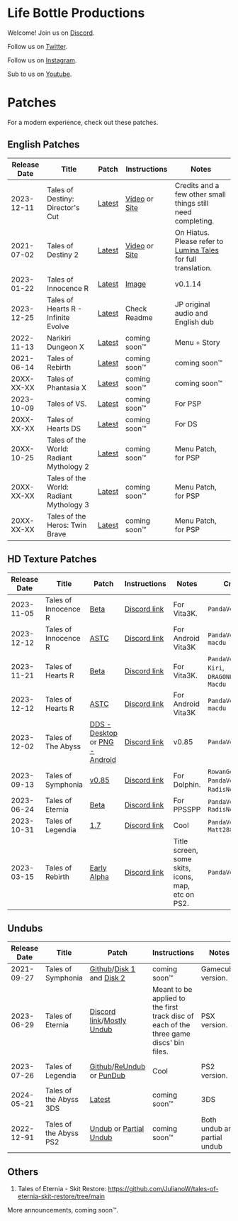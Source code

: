 <!--

Instructions to Edit this site:
1. Download NPM: https://nodejs.org/en/download/
2. Clone this repository: git clone https://github.com/lifebottle/lifebottle.github.io.git
3. Go to the root of this repository in your favorite terminal
4. Update npm if needed: npm install -g npm@9.1.2
5. Install docsify: npm i docsify-cli -g
6. If this is your first time, run this command: docsify init
7. Any time you need to render this site locally: docsify serve

-->

# Life Bottle Productions
Welcome!  Join us on [Discord](https://discord.gg/XTwxPXxAaA).

Follow us on [Twitter](https://x.com/LifeBottleProd).

Follow us on [Instagram](https://www.instagram.com/lifebottleproductions).

Sub to us on [Youtube](https://www.youtube.com/@LifeBottleProd/featured).

# Patches
For a modern experience, check out these patches.

## English Patches

| Release Date | Title | Patch | Instructions | Notes |
| ------------ | ----- | ----- | ------------ | ----- |
| 2023-12-11 | Tales of Destiny: Director's Cut | [Latest](https://github.com/lifebottle/Tales-of-Destiny-DC/releases/latest) | [Video](https://www.youtube.com/watch?v=Kx5pPlKWjQE) or [Site](https://www.lifebottle.org/#/./other/xdelta3/index) | Credits and a few other small things still need completing. |
| 2021-07-02 | Tales of Destiny 2 | [Latest](https://github.com/lifebottle/Tales-of-Destiny-2/releases/latest) | [Video](https://www.youtube.com/watch?v=Kx5pPlKWjQE) or [Site](https://www.lifebottle.org/#/./other/xdelta3/index) | On Hiatus. Please refer to [Lumina Tales](https://luminatales.net/) for full translation. |
| 2023-01-22 | Tales of Innocence R | [Latest](https://github.com/lifebottle/Tales-of-Innocence-R/releases/latest) | [Image](https://cdn.discordapp.com/attachments/857033352137539625/878843458608054322/how_to.png) | v0.1.14 |
| 2023-12-25 | Tales of Hearts R - Infinite Evolve | [Latest](https://github.com/lifebottle/Tales-of-Hearts-R-Infinite-Evolve/releases/latest) | Check Readme | JP original audio and English dub |
| 2022-11-13 | Narikiri Dungeon X | [Latest](https://github.com/lifebottle/Narikiri-Dungeon-X/releases/latest) | coming soon™ | Menu + Story |
| 2021-06-14 | Tales of Rebirth | [Latest](https://github.com/lifebottle/Tales-of-Rebirth/releases/latest) | coming soon™ | coming soon™ |
| 20XX-XX-XX | Tales of Phantasia X | [Latest](https://github.com/lifebottle/Tales-of-Phantasia-X/releases/latest) | coming soon™ | coming soon™ |
| 2023-10-09 | Tales of VS. | [Latest](https://github.com/lifebottle/Tales-of-VS/releases/latest) | coming soon™ | For PSP | 
| 20XX-XX-XX | Tales of Hearts DS | [Latest](https://github.com/lifebottle/Tales-of-Hearts-DS/releases/latest) | coming soon™ | For DS | 
| 20XX-10-25 | Tales of the World: Radiant Mythology 2 | [Latest](https://github.com/lifebottle/Radiant-Mythology-2/releases/latest) | coming soon™ | Menu Patch, for PSP | 
| 20XX-XX-XX | Tales of the World: Radiant Mythology 3 | [Latest](https://github.com/lifebottle/Radiant-Mythology-3/releases/latest) | coming soon™ | Menu Patch, for PSP | 
| 20XX-XX-XX | Tales of the Heros: Twin Brave | [Latest](https://github.com/lifebottle/Twin-Brave/releases/latest) | coming soon™ | Menu Patch, for PSP | 


## HD Texture Patches

| Release Date | Title | Patch | Instructions | Notes | Credits |
| ------------ | ----- | ----- | ---- | ----- | ------ |
| 2023-11-05 | Tales of Innocence R | [Beta](https://www.mediafire.com/file_premium/rbp7rga09frne6g/ToIR_HDtextures_Beta.7z/file) | [Discord link](https://discord.com/channels/818214215365427320/1170759743720132718/1170768761435984043) | For Vita3K. | `PandaVenom` |
| 2023-12-12 | Tales of Innocence R | [ASTC](https://www.mediafire.com/file/k84h6nj1bx1r1he/PCSG00009.7z/file) | [Discord link](https://discord.com/channels/818214215365427320/1170759743720132718/1184139582569193522) | For Android Vita3K | `PandaVenom`, `macdu` |
| 2023-11-21 | Tales of Hearts R | [Beta](https://www.mediafire.com/file/54su9ulmfsdpew1/ToHR_HDtextures_Beta.7z/file) | [Discord link](https://discord.com/channels/818214215365427320/1170760380394516510/1176682076100100239) | For Vita3K. | `PandaVenom`, `Rin Kiri`, `DRAGONBLEAPIECE`, `Macdu` |
| 2023-12-12 | Tales of Hearts R | [ASTC](https://www.mediafire.com/file_premium/cxltu6qco9r1bjj/PCSE00429.7z/file) | [Discord link](https://discord.com/channels/818214215365427320/1170760380394516510/1184078951656722575) | For Android Vita3K | `PandaVenom`, `macdu` |
| 2023-12-02 | Tales of The Abyss | [DDS - Desktop](https://www.mediafire.com/file_premium/67sx4znl39ydtt0/SLUS-21386_TotA_0.99.7z/file) or [PNG - Android](https://www.mediafire.com/file/oysjc6xkjob2ezt/SLUS-21386_TotA_v99_PNG.7z/file) | [Discord link](https://discord.com/channels/818214215365427320/964614110992035940/1180596903428239492) | v0.85 | `PandaVenom` |
| 2023-09-13 | Tales of Symphonia | [v0.85](https://www.mediafire.com/file_premium/fcj05msig8bpnyw/GQSEAF.7z/file) | [Discord link](https://discord.com/channels/818214215365427320/892396255123226644/1151594445305815102) | For Dolphin. | `RowanGoemans`, `PandaVenom`,  `RadisNoir`, `Pegi` |
| 2023-06-24 | Tales of Eternia | [Beta](https://www.mediafire.com/file_premium/908ct2742nig444/EterniaPSP_HD_UI_Beta_01.7z/file) | [Discord link](https://discord.com/channels/818214215365427320/1096745289899048961/1122288872013959208) | For PPSSPP | `PandaVenom`, `RadisNoir` |
| 2023-10-31 | Tales of Legendia | [1.7](https://www.mediafire.com/file_premium/lsfo6rm4x78lm93/SLUS-21201_HDremaster_v.1.7.7z/file) | [Discord link](https://discord.com/channels/818214215365427320/1042189886494617661/1042475543477633084) | Cool | `PandaVenom`, `Matt28800` |
| 2023-03-15 | Tales of Rebirth | [Early Alpha](https://mega.nz/file/zd4gEB7T#i8wm4WSr_ECva1t7rVFwVoRBV0rZoPEehoL_QLEErgo) | [Discord link](https://discord.com/channels/818214215365427320/1085703263552286751/1085759000445980722) | Title screen, some skits, icons, map, etc on PS2. | `PandaVenom` |

## Undubs

| Release Date | Title | Patch | Instructions | Notes | Credits |
| ------------ | ----- | ----- | ------------ | ----- | ------- |
| 2021-09-27 | Tales of Symphonia | [Github](https://github.com/JulianoW/Tales-of-Symphonia-NGC-Undub/releases/latest)/[Disk 1](https://github.com/JulianoW/Tales-of-Symphonia-NGC-Undub/releases/download/V2.0_BETA/Tales.of.Symphonia.Undub.Disc.1.xdelta3) and [Disk 2](https://github.com/JulianoW/Tales-of-Symphonia-NGC-Undub/releases/download/V2.0_BETA/Tales.of.Symphonia.Undub.Disc.2.xdelta3)| coming soon™ | Gamecube version. | `Julian` |
| 2023-06-29 | Tales of Eternia |  [Discord link](https://discord.com/channels/818214215365427320/845677992575238224/1123981617971605514)/[Mostly Undub](https://drive.google.com/file/d/1hAqsTuF11WYhGV9AIbeDI03DpxLFh2-J/view?usp=drive_link)| Meant to be applied to the first track disc of each of the three game discs' bin files. | PSX version. | `Trixarian` |
| 2023-07-26 | Tales of Legendia | [Github](https://github.com/lifebottle/Tales-of-Legendia-Undub/releases/tag/Release/latest)/[ReUndub](https://github.com/lifebottle/Tales-of-Legendia-Undub/releases/download/Release/ToL-ReUndub-1.4.zip) or [PunDub](https://github.com/lifebottle/Tales-of-Legendia-Undub/releases/download/Release/ToL-PunDub-1.3.zip) | Cool | PS2 version. | `Julian`, `Trixarian`, `Ethanol` |
| 2024-05-21 | Tales of the Abyss 3DS | [Latest](https://archive.org/details/tales_of_the_abyss_3ds_undub_patch) | coming soon™ | 3DS | `Trixarian`, `Swosho` |
| 2022-12-91 | Tales of the Abyss PS2 | [Undub](https://github.com/lifebottle/Tales-of-the-Abyss-Undub/releases/tag/v1.0.200/latest) or [Partial Undub](https://drive.google.com/file/d/1xhBghSiSjdgLlAUm80OUJO5aFciqs4K7/view) | coming soon™ | Both undub and partial undub | `Swosho` |
## Others
1. Tales of Eternia - Skit Restore: https://github.com/JulianoW/tales-of-eternia-skit-restore/tree/main


More announcements, coming soon™.
